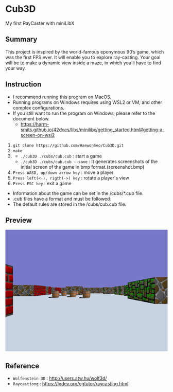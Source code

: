 # Cub3D
My first RayCaster with miniLibX

## Summary
This project is inspired by the world-famous eponymous 90’s game, which was the first FPS ever. It will enable you to explore ray-casting. Your goal will be to make a dynamic view inside a maze, in which you’ll have to find your way.

## Instruction
+ I recommend running this program on MacOS.
+ Running programs on Windows requires using WSL2 or VM, and other complex configurations.
+ If you still want to run the program on Windows, please refer to the document below.
	+ https://harm-smits.github.io/42docs/libs/minilibx/getting_started.html#getting-a-screen-on-wsl2

1. ```git clone https://github.com/HaewonSeo/Cub3D.git```
2. ```make```
3.	- ```./cub3D ./cubs/cub.cub``` : start a game
	- ```./cub3D ./cubs/cub.cub --save``` : It generates screenshots of the initial screen of the game in bmp format.(screenshot.bmp)
4. `Press WASD, up/down arrow key` : move a player
5. `Press left(<-), rigth(->) key` : rotate a player's view
6. `Press ESC key` : exit a game

+ Information about the game can be set in the /cubs/*.cub file.
+ .cub files have a format and must be followed.
+ The default rules are stored in the /cubs/cub.cub file.

## Preview
![screenshot](./screenshot.bmp)

## Reference
+ `Wolfenstein 3D` : http://users.atw.hu/wolf3d/
+ `Raycastiong` : https://lodev.org/cgtutor/raycasting.html
